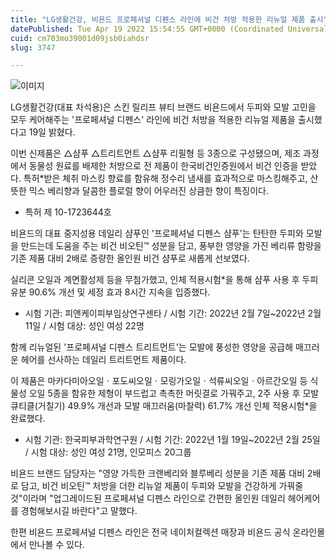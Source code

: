 ```yaml
---
title: "LG생활건강, 비욘드 프로페셔널 디펜스 라인에 비건 처방 적용한 리뉴얼 제품 출시"
datePublished: Tue Apr 19 2022 15:54:55 GMT+0000 (Coordinated Universal Time)
cuid: cm703mo39001d09jsb0iahdsr
slug: 3747

---
```



![이미지](https://cdn.hashnode.com/res/hashnode/image/upload/v1739255181175/55da2f48-40e8-41a2-95e3-54aa90b00d37.jpeg)

LG생활건강(대표 차석용)은 스킨 릴리프 뷰티 브랜드 비욘드에서 두피와 모발 고민을 모두 케어해주는 '프로페셔널 디펜스' 라인에 비건 처방을 적용한 리뉴얼 제품을 출시했다고 19일 밝혔다.

이번 신제품은 △샴푸 △트리트먼트 △샴푸 리필형 등 3종으로 구성됐으며, 제조 과정에서 동물성 원료를 배제한 처방으로 전 제품이 한국비건인증원에서 비건 인증을 받았다. 특허*받은 체취 마스킹 향료를 함유해 정수리 냄새를 효과적으로 마스킹해주고, 산뜻한 믹스 베리향과 달콤한 플로럴 향이 어우러진 상큼한 향이 특징이다.

* 특허 제 10-1723644호

비욘드의 대표 중지성용 데일리 샴푸인 '프로페셔널 디펜스 샴푸'는 탄탄한 두피와 모발을 만드는데 도움을 주는 비건 비오틴™ 성분을 담고, 풍부한 영양을 가진 베리류 함량을 기존 제품 대비 2배로 증량한 올인원 비건 샴푸로 새롭게 선보였다.

실리콘 오일과 계면활성제 등을 무첨가했고, 인체 적용시험*을 통해 샴푸 사용 후 두피 유분 90.6% 개선 및 세정 효과 8시간 지속을 입증했다.

* 시험 기관: 피앤케이피부임상연구센타 / 시험 기간: 2022년 2월 7일~2022년 2월 11일 / 시험 대상: 성인 여성 22명

함께 리뉴얼된 '프로페셔널 디펜스 트리트먼트'는 모발에 풍성한 영양을 공급해 매끄러운 헤어를 선사하는 데일리 트리트먼트 제품이다.

이 제품은 마카다미아오일ㆍ포도씨오일ㆍ모링가오일ㆍ석류씨오일ㆍ아르간오일 등 식물성 오일 5종을 함유한 제형이 부드럽고 촉촉한 머릿결로 가꿔주고, 2주 사용 후 모발 큐티클(거칠기) 49.9% 개선과 모발 매끄러움(마찰력) 61.7% 개선 인체 적용시험*을 완료했다.

* 시험 기관: 한국피부과학연구원 / 시험 기간: 2022년 1월 19일~2022년 2월 25일 / 시험 대상: 성인 여성 21명, 인모피스 20그룹

비욘드 브랜드 담당자는 "영양 가득한 크랜베리와 블루베리 성분을 기존 제품 대비 2배로 담고, 비건 비오틴™ 처방을 더한 리뉴얼 제품이 두피와 모발을 건강하게 가꿔줄 것"이라며 "업그레이드된 프로페셔널 디펜스 라인으로 간편한 올인원 데일리 헤어케어를 경험해보시길 바란다"고 말했다.

한편 비욘드 프로페셔널 디펜스 라인은 전국 네이처컬렉션 매장과 비욘드 공식 온라인몰에서 만나볼 수 있다.